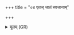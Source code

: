 +++
title = "०४ एतज् जातं स्वजानाम्"

+++
<details><summary>मूलम् (GR)</summary>

एतज् जातं स्वजानां  
तद् बभ्रो अरसं कृधि ।  
सर्वस्य बभ्रोर् भेषज्य्  
असीह विषदूषणी ॥ +++(asīha with Kim 2014, 64, Bhatt./Or. asī hi)+++
</details>